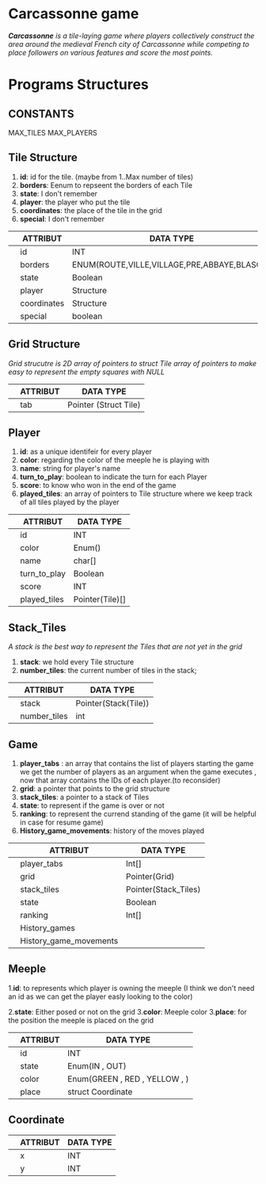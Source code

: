# Carcassonne game

***Carcassonne** is a tile-laying game where players collectively construct the area around the medieval French city of Carcassonne while competing to place followers on various features and score the most points.*

# Programs Structures



## CONSTANTS
MAX_TILES 
MAX_PLAYERS



## Tile Structure

1. **id**: id for the tile. (maybe from 1..Max number of tiles)
2. **borders**: Eenum to  repseent the borders of each Tile
3. **state**: I don't remember
4. **player**: the player who put the tile 
5. **coordinates**: the place of the tile in the grid
6. **special**: I don't remember

|  | ATTRIBUT  | DATA TYPE |
|---|-------------|---------|
|   | id  | INT|
|   | borders | ENUM(ROUTE,VILLE,VILLAGE,PRE,ABBAYE,BLASON)|
|   | state | Boolean |
|   | player| Structure |
|   | coordinates| Structure |
|   | special |    boolean |

## Grid Structure

*Grid strucutre is 2D array of pointers to struct Tile*
*array of pointers to make easy to represent the empty squares with NULL*

|  | ATTRIBUT  | DATA TYPE |
|---|-------------|---------|
|   |  tab |  Pointer (Struct Tile)    |


## Player 

1. **id**: as a unique  identifeir for every player
2. **color**: regarding the color of the meeple he is playing with 
3. **name**: string for player's name
4. **turn_to_play**: boolean to indicate the turn for each Player
5. **score**: to know who won in the end of the game
6. **played_tiles**: an array of pointers to Tile structure where we keep track of all tiles played by the player

|  | ATTRIBUT  | DATA TYPE |
|---|-------------|---------|
|   | id  | INT     |
|   | color    |    Enum()     |
|   | name | char[] |
|   | turn_to_play  |  Boolean |
|   | score   | INT |
|   | played_tiles  |  Pointer(Tile)[] |


## Stack_Tiles 
*A stack is the best way to represent the Tiles that are not yet in the grid*

1. **stack**: we hold every Tile structure
2. **number_tiles**: the current number of tiles in the stack;


|  | ATTRIBUT  | DATA TYPE |
|---|-------------|---------|
|   | stack  | Pointer(Stack(Tile)) | 
|   | number_tiles | int |



## Game

1. **player_tabs** :  an array that contains the list of players starting the game we get the number of players as an argument when the game executes , now that array contains the IDs of each player.(to reconsider)
2. **grid**: a pointer that points to the grid structure
3. **stack_tiles**: a pointer to  a stack of Tiles
4. **state**: to represent if the game is over or not
5. **ranking**: to represent the currend standing of the game (it will be helpful in case for resume game)
6. **History_game_movements**: history of the moves played


|  | ATTRIBUT  | DATA TYPE |
|---|-------------|---------|
|   | player_tabs  | Int[] | 
|   | grid | Pointer(Grid)     |
|   | stack_tiles  | Pointer(Stack_Tiles)| 
|   | state | Boolean |
|   | ranking | Int[] |
|   | History_games | |  
|   | History_game_movements | |  


## Meeple 

1.**id**: to represents which player is owning the meeple (I think we don't need an id as we can get the player easly looking to the color)

2.**state**: Either posed or not on the grid
3.**color**: Meeple color
3.**place**: for the position the meeple is placed on the grid

|   | ATTRIBUT  | DATA TYPE | 
|---|-------------|---------|
|   | id |   INT  |
|   | state | Enum(IN , OUT) |
|   | color  | Enum(GREEN , RED , YELLOW , ) | 
|   | place  | struct Coordinate | 

## Coordinate


|   | ATTRIBUT  | DATA TYPE | 
|---|-------------|---------|
|   | x |    INT  |
|   | y | INT     |






 

